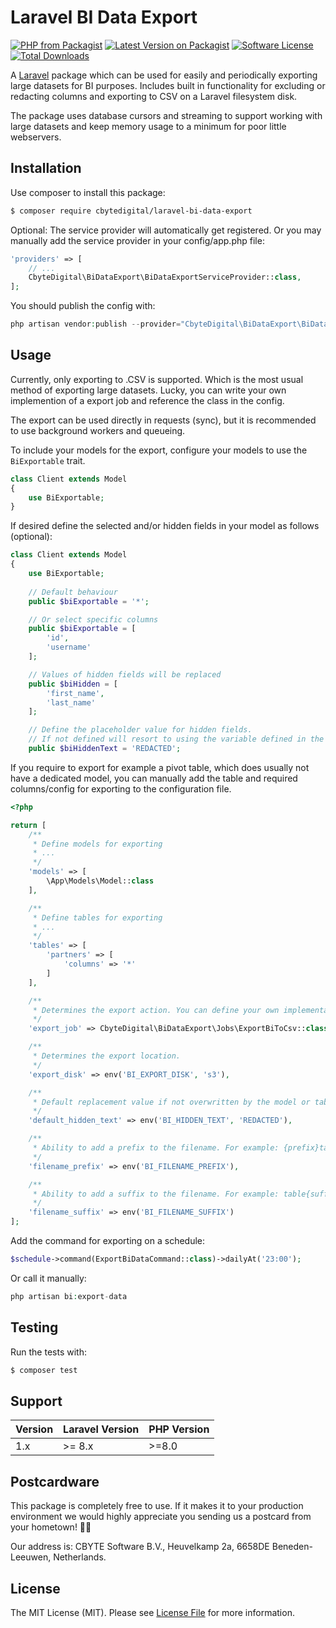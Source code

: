 # Laravel BI Data Export
[![PHP from Packagist](https://img.shields.io/packagist/php-v/cbytedigital/laravel-bi-data-export.svg)](https://packagist.org/packages/cbytedigital/laravel-bi-data-export)
[![Latest Version on Packagist](https://img.shields.io/packagist/v/cbytedigital/laravel-bi-data-export.svg)](https://packagist.org/packages/cbytedigital/laravel-bi-data-export)
[![Software License](https://img.shields.io/packagist/l/cbytedigital/laravel-bi-data-export.svg)](LICENSE.md)
[![Total Downloads](https://img.shields.io/packagist/dt/cbytedigital/laravel-bi-data-export.svg)](https://packagist.org/packages/cbytedigital/laravel-bi-data-export)

A [Laravel](https://laravel.com) package which can be used for easily and periodically exporting large datasets for BI purposes. Includes built in functionality for excluding or redacting columns and exporting to CSV on a Laravel filesystem disk.

The package uses database cursors and streaming to support working with large datasets and keep memory usage to a minimum for poor little webservers.

## Installation

Use composer to install this package:

```bash
$ composer require cbytedigital/laravel-bi-data-export
```

Optional: The service provider will automatically get registered. Or you may manually add the service provider in your config/app.php file:
```php
'providers' => [
    // ...
    CbyteDigital\BiDataExport\BiDataExportServiceProvider::class,
];
```

You should publish the config with:
```php
php artisan vendor:publish --provider="CbyteDigital\BiDataExport\BiDataExportServiceProvider"
```

## Usage

Currently, only exporting to .CSV is supported. Which is the most usual method of exporting large datasets. Lucky, you can write your own implemention of a export job and reference the class in the config.

The export can be used directly in requests (sync), but it is recommended to use background workers and queueing.

To include your models for the export, configure your models to use the ```BiExportable``` trait.
```php
class Client extends Model
{
    use BiExportable;
}
```

If desired define the selected and/or hidden fields in your model as follows (optional):
```php
class Client extends Model
{
    use BiExportable;
    
    // Default behaviour
    public $biExportable = '*';

    // Or select specific columns
    public $biExportable = [
        'id',
        'username'
    ];

    // Values of hidden fields will be replaced
    public $biHidden = [
        'first_name',
        'last_name'
    ];

    // Define the placeholder value for hidden fields.
    // If not defined will resort to using the variable defined in the config.
    public $biHiddenText = 'REDACTED';
```

If you require to export for example a pivot table, which does usually not have a dedicated model, you can manually add the table and required columns/config for exporting to the configuration file.
```php
<?php

return [
    /**
     * Define models for exporting
     * ...
     */
    'models' => [
        \App\Models\Model::class
    ],

    /**
     * Define tables for exporting
     * ...
     */
    'tables' => [
        'partners' => [
            'columns' => '*'
        ]
    ],

    /**
     * Determines the export action. You can define your own implementation here.
     */
    'export_job' => CbyteDigital\BiDataExport\Jobs\ExportBiToCsv::class,

    /**
     * Determines the export location.
     */
    'export_disk' => env('BI_EXPORT_DISK', 's3'),

    /**
     * Default replacement value if not overwritten by the model or tables config.
     */
    'default_hidden_text' => env('BI_HIDDEN_TEXT', 'REDACTED'),

    /**
     * Ability to add a prefix to the filename. For example: {prefix}table.sql
     */
    'filename_prefix' => env('BI_FILENAME_PREFIX'),

    /**
     * Ability to add a suffix to the filename. For example: table{suffix}.sql
     */
    'filename_suffix' => env('BI_FILENAME_SUFFIX')
];
```

Add the command for exporting on a schedule:
```php
$schedule->command(ExportBiDataCommand::class)->dailyAt('23:00');
```

Or call it manually:
```php
php artisan bi:export-data
```

## Testing
Run the tests with:
```bash
$ composer test
```

## Support

| Version | Laravel Version | PHP Version |
|---- |-----------------|-------------|
| 1.x | \>= 8.x         | \>=8.0      |

## Postcardware

This package is completely free to use. If it makes it to your production environment we would highly appreciate you sending us a postcard from your hometown! 👏🏼

Our address is: CBYTE Software B.V., Heuvelkamp 2a, 6658DE Beneden-Leeuwen, Netherlands.

## License

The MIT License (MIT). Please see [License File](LICENSE.md) for more information.
